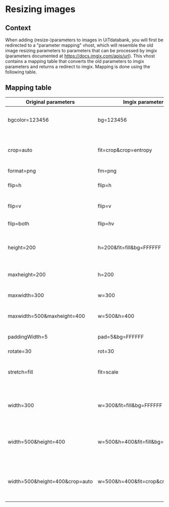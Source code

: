 ---
---

# Resizing images
## Context
When adding (resize-)parameters to images in UiTdatabank, you will first be redirected to a "parameter mapping" vhost, which will resemble the old image resizing parameters to parameters that can be processed by imgix (parameters documented at https://docs.imgix.com/apis/url).
This vhost contains a mapping table that converts the old parameters to imgix parameters and returns a redirect to imgix. Mapping is done using the following table.

## Mapping table

| Original parameters | Imgix parameters | Description | 
| --- | --- | --- | 
| bgcolor=123456 | bg=123456 | Hex code (6-char). Sets the background/whitespace color. |
| crop=auto | fit=crop&crop=entropy | Crop the image to the size specified by width and height. Centers and minimally crops to preserve aspect ratio. |
| format=png | fm=png | Change format. |
| flip=h | flip=h | Flips the image (horizontally) after resizing. |
| flip=v | flip=v | Flips the image (vertically) after resizing. |
| flip=both | flip=hv | Flips the image after resizing. |
| height=200 | h=200&fit=fill&bg=FFFFFF | Force the height to certain dimensions. Whitespace will be added if the aspect ratio is different. |
| maxheight=200 | h=200 | Fit the image within the specified bounds. (Most often used) |
| maxwidth=300 | w=300 | Fit the image within the specified bounds. (Most often used) |
| maxwidth=500&maxheight=400 | w=500&h=400 | Fit the image within the specified bounds. (Most often used) |
| paddingWidth=5 | pad=5&bg=FFFFFF | paddingColor defaults to bgcolor, which defaults to white. |
| rotate=30 | rot=30 | Rotate the image. |
| stretch=fill | fit=scale | Stretches the image to width and height if both are specified. This is the only way to lose aspect ratio. |
| width=300 | w=300&fit=fill&bg=FFFFFF | Force the width to certain dimensions. Whitespace will be added if the aspect ratio is different. |
| width=500&height=400 | w=500&h=400&fit=fill&bg=FFFFFF | Force the width and/or height to certain dimensions. Whitespace will be added if the aspect ratio is different. |
| width=500&height=400&crop=auto | w=500&h=400&fit=crop&crop=entropy | Force the width and/or height to certain dimensions. Whitespace will be added if the aspect ratio is different. |
